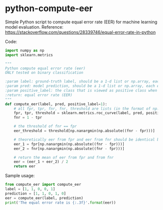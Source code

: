 # python-compute-eer
Simple Python script to compute equal error rate (EER) for machine learning model evaluation.
Reference: https://stackoverflow.com/questions/28339746/equal-error-rate-in-python

Code:

```python
import numpy as np
import sklearn.metrics

"""
Python compute equal error rate (eer)
ONLY tested on binary classification

:param label: ground-truth label, should be a 1-d list or np.array, each element represents the ground-truth label of one sample
:param pred: model prediction, should be a 1-d list or np.array, each element represents the model prediction of one sample
:param positive_label: the class that is viewed as positive class when computing EER
:return: equal error rate (EER)
"""
def compute_eer(label, pred, positive_label=1):
    # all fpr, tpr, fnr, fnr, threshold are lists (in the format of np.array)
    fpr, tpr, threshold = sklearn.metrics.roc_curve(label, pred, positive_label)
    fnr = 1 - tpr

    # the threshold of fnr == fpr
    eer_threshold = threshold[np.nanargmin(np.absolute((fnr - fpr)))]

    # theoretically eer from fpr and eer from fnr should be identical but they can be slightly differ in reality
    eer_1 = fpr[np.nanargmin(np.absolute((fnr - fpr)))]
    eer_2 = fnr[np.nanargmin(np.absolute((fnr - fpr)))]

    # return the mean of eer from fpr and from fnr
    eer = (eer_1 + eer_2) / 2
    return eer
```

Sample usage:
```python
from compute_eer import compute_eer
label = [1, 1, 0, 0, 1]
prediction = [1, 1, 0, 1, 0]
eer = compute_eer(label, prediction)
print('The equal error rate is {:.3f}'.format(eer))
```
